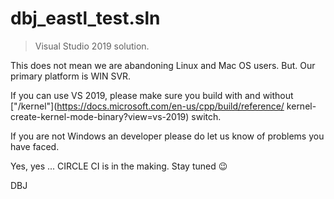 
# dbj_eastl_test.sln

> Visual Studio 2019 solution.


This does not mean we are abandoning Linux and Mac OS users. But. Our primary platform is WIN SVR. 

If you can use VS 2019, please make sure you build with and without ["/kernel"](https://docs.microsoft.com/en-us/cpp/build/reference/
kernel-create-kernel-mode-binary?view=vs-2019) switch.

If you are not Windows an developer please do let us know of problems you have faced.

Yes, yes ... CIRCLE CI is in the making. Stay tuned :wink:

DBJ

